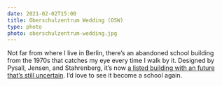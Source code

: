 ```yaml
---
date: 2021-02-02T15:00
title: Oberschulzentrum Wedding (OSW)
type: photo
photo: oberschulzentrum-wedding.jpg
---
```


Not far from where I live in Berlin, there’s an abandoned school building from the 1970s that catches my eye every time I walk by it. Designed by Pysall, Jensen, and Stahrenberg, it’s now [a listed building with an future that’s still uncertain][eflux]. I’d love to see it become a school again.

[eflux]: https://www.e-flux.com/architecture/positions/312700/school-s-on-off/
